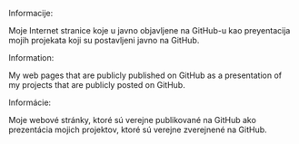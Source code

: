 
Informacije:

Moje Internet stranice koje u javno objavljene na GitHub-u kao preyentacija mojih projekata koji su postavljeni javno na GitHub.

Information:

My web pages that are publicly published on GitHub as a presentation of my projects that are publicly posted on GitHub.

Informácie:

Moje webové stránky, ktoré sú verejne publikované na GitHub ako prezentácia mojich projektov, ktoré sú verejne zverejnené na GitHub.
